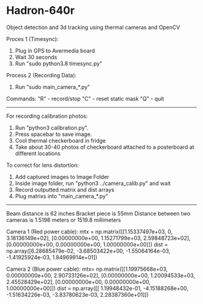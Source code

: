 # Hadron-640r

Object detection and 3d tracking using thermal cameras and OpenCV

Proces 1 (Timesync):

  1. Plug in GPS to Avermedia board
  2. Wait 30 seconds
  3. Run "sudo python3.8 timesync.py"

Process 2 (Recording Data):

  1. Run "sudo main_camera_*.py"

  Commands:
     "R" - record/stop
     "C" - reset static mask
     "Q" - quit


----------------------------------------------------------------------
For recording calibration photos:

  1.  Run "python3 calibration.py".
  2.  Press spacebar to save image.
  3.  Cool thermal checkerboard in fridge
  3.  Take about 30-40 photos of checkerboard attached to a posterboard at different locations

To correct for lens distortion:

  1. Add captured images to Image Folder
  2. Inside image folder, run "python3 ../camera_calib.py" and wait
  3. Record outputted matrix and dist arrays
  4. Plug matrixs into "main_camera_*.py"

----------------------------------------------------------------------

Beam distance is 62 inches
Bracket piece is 55mm 
Distance between two cameras is 1.5198 meters or 1519.8 millimeters

Camera 1 (Red power cable):
    mtx = np.matrix([[1.15337497e+03, 0, 3.18136149e+02], 
           [0.00000000e+00, 1.15271799e+03, 2.59848723e+02], 
           [0.00000000e+00, 0.00000000e+00, 1.00000000e+00]])
    dist = np.array([6.28685479e-02, -3.68503422e+00, -1.55064164e-03, -1.41925924e-03, 	             1.84969914e+01])

Camera 2 (Blue power cable):
    mtx= np.matrix([[1.19975668e+03, 0.00000000e+00, 2.90733126e+02],
            [0.00000000e+00, 1.20094533e+03, 2.45528429e+02],
            [0.00000000e+00, 0.00000000e+00, 1.00000000e+00]])
    dist = np.array([[ 1.19948432e-01, -4.15188268e+00, -1.51634226e-03, -3.83780623e-03,      2.28387360e+01]])


